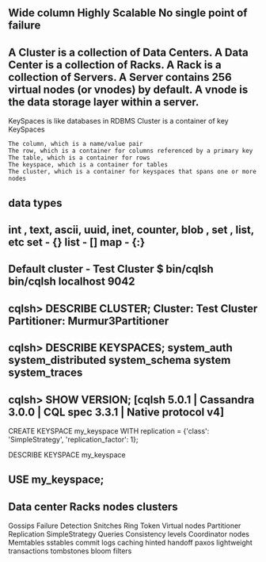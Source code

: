 Wide column
Highly Scalable
No single point of failure
------------------
A Cluster is a collection of Data Centers.
A Data Center is a collection of Racks.
A Rack is a collection of Servers.
A Server contains 256 virtual nodes (or vnodes) by default.
A vnode is the data storage layer within a server.
------------
KeySpaces  is like databases in RDBMS
Cluster is a container of key KeySpaces

    The column, which is a name/value pair
    The row, which is a container for columns referenced by a primary key
    The table, which is a container for rows
    The keyspace, which is a container for tables
    The cluster, which is a container for keyspaces that spans one or more nodes

data types
--------------
int , text, ascii, uuid, inet, counter, blob , set , list, etc
set - {}
list - []
map - {:}
---------
Default cluster - Test Cluster
$ bin/cqlsh
bin/cqlsh localhost 9042
-----------------------------------------
cqlsh> DESCRIBE CLUSTER;
Cluster: Test Cluster
Partitioner: Murmur3Partitioner
-----------------------------------------
cqlsh> DESCRIBE KEYSPACES;
system_auth   system_distributed  system_schema
system        system_traces
------------------------------------------
cqlsh> SHOW VERSION;
[cqlsh 5.0.1 | Cassandra 3.0.0 | CQL spec 3.3.1 | Native protocol v4]
-----------------------------------------
CREATE KEYSPACE my_keyspace WITH replication = {'class':
  'SimpleStrategy', 'replication_factor': 1};

DESCRIBE KEYSPACE my_keyspace

USE my_keyspace;
----------------------------------------
Data center
Racks
nodes
clusters
---------------
Gossips
Failure Detection
Snitches
Ring
Token
Virtual nodes
Partitioner
Replication SimpleStrategy
Queries
Consistency levels
Coordinator nodes
Memtables
sstables
commit logs
caching
hinted handoff
paxos
lightweight transactions
tombstones
bloom filters
